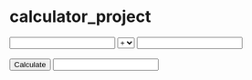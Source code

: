 # calculator_project

<input type="number" value="number" id="first">
           <select name="name" id="ope">
            <option value="+">+</option>
            <option value="-">-</option>
            <option value="*">x</option>
            <option value="/">/</option>
           </select>
         <input type="number" value="number" id="second">
         <br>
         <br>
         <button onclick="col()">Calculate</button>
         <input type="number" value="number" id="res" readonly>
           <script>
            function col(){
                var opr1 = document.getElementById("first").value;
                var opr2 = document.getElementById("second").value;
                var opr3 = document.getElementById("ope").value;
               if (opr3 == '+'){
                  var calc = parseInt(opr1) + parseInt(opr2);
               }
               else if ( opr3 == '-'){
                var calc = parseInt(opr1)- parseInt(opr2);
               }
               else if(opr3 == '*') {
                var calc = parseInt(opr1) * parseInt(opr2);
               }
               else if  (opr3 == '/') {
                 var calc = parseInt(opr1) / parseInt(opr2);
               }
                   document.getElementById('res').value= calc;
            }
           </script>

